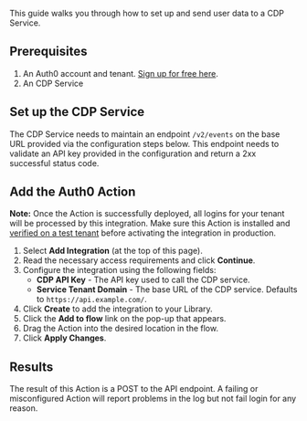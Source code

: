 This guide walks you through how to set up and send user data to a CDP Service.

## Prerequisites

1. An Auth0 account and tenant. [Sign up for free here](https://auth0.com/signup).
2. An CDP Service

## Set up the CDP Service

The CDP Service needs to maintain an endpoint `/v2/events` on the base URL provided via the configuration steps below. This endpoint needs to validate an API key provided in the configuration and return a 2xx successful status code.

## Add the Auth0 Action

**Note:** Once the Action is successfully deployed, all logins for your tenant will be processed by this integration. Make sure this Action is installed and [verified on a test tenant](https://auth0.com/docs/get-started/auth0-overview/create-tenants/set-up-multiple-environments) before activating the integration in production.

1. Select **Add Integration** (at the top of this page).
1. Read the necessary access requirements and click **Continue**.
1. Configure the integration using the following fields:
   * **CDP API Key** - The API key used to call the CDP service.
   * **Service Tenant Domain** - The base URL of the CDP service. Defaults to `https://api.example.com/`.
1. Click **Create** to add the integration to your Library.
1. Click the **Add to flow** link on the pop-up that appears.
1. Drag the Action into the desired location in the flow.
1. Click **Apply Changes**.

## Results

The result of this Action is a POST to the API endpoint. A failing or misconfigured Action will report problems in the log but not fail login for any reason.
